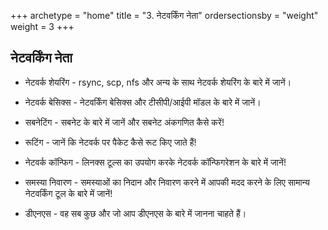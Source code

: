 +++
archetype = "home"
title = "3. नेटवर्किंग नेता"
ordersectionsby = "weight"
weight = 3
+++
## नेटवर्किंग नेता

* नेटवर्क शेयरिंग - rsync, scp, nfs और अन्य के साथ नेटवर्क शेयरिंग के बारे में जानें।

* नेटवर्क बेसिक्स - नेटवर्किंग बेसिक्स और टीसीपी/आईपी मॉडल के बारे में जानें।

* सबनेटिंग - सबनेट के बारे में जानें और सबनेट अंकगणित कैसे करें!

* रूटिंग - जानें कि नेटवर्क पर पैकेट कैसे रूट किए जाते हैं!

* नेटवर्क कॉन्फिग - लिनक्स टूल्स का उपयोग करके नेटवर्क कॉन्फिगरेशन के बारे में जानें!

* समस्या निवारण - समस्याओं का निदान और निवारण करने में आपकी मदद करने के लिए सामान्य नेटवर्किंग टूल के बारे में जानें!

* डीएनएस - वह सब कुछ और जो आप डीएनएस के बारे में जानना चाहते हैं।
